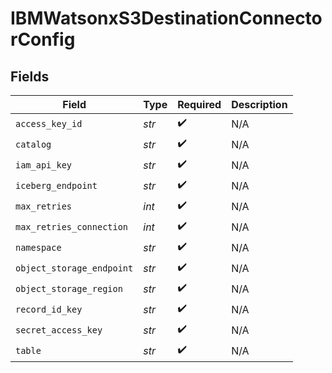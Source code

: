 # IBMWatsonxS3DestinationConnectorConfig


## Fields

| Field                     | Type                      | Required                  | Description               |
| ------------------------- | ------------------------- | ------------------------- | ------------------------- |
| `access_key_id`           | *str*                     | :heavy_check_mark:        | N/A                       |
| `catalog`                 | *str*                     | :heavy_check_mark:        | N/A                       |
| `iam_api_key`             | *str*                     | :heavy_check_mark:        | N/A                       |
| `iceberg_endpoint`        | *str*                     | :heavy_check_mark:        | N/A                       |
| `max_retries`             | *int*                     | :heavy_check_mark:        | N/A                       |
| `max_retries_connection`  | *int*                     | :heavy_check_mark:        | N/A                       |
| `namespace`               | *str*                     | :heavy_check_mark:        | N/A                       |
| `object_storage_endpoint` | *str*                     | :heavy_check_mark:        | N/A                       |
| `object_storage_region`   | *str*                     | :heavy_check_mark:        | N/A                       |
| `record_id_key`           | *str*                     | :heavy_check_mark:        | N/A                       |
| `secret_access_key`       | *str*                     | :heavy_check_mark:        | N/A                       |
| `table`                   | *str*                     | :heavy_check_mark:        | N/A                       |